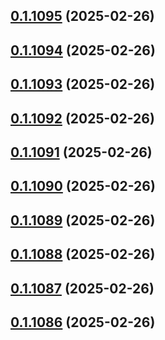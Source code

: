 ## [0.1.1095](https://github.com/binary-braids/terraform-oracle/compare/v0.1.1094...v0.1.1095) (2025-02-26)



## [0.1.1094](https://github.com/binary-braids/terraform-oracle/compare/v0.1.1093...v0.1.1094) (2025-02-26)



## [0.1.1093](https://github.com/binary-braids/terraform-oracle/compare/v0.1.1092...v0.1.1093) (2025-02-26)



## [0.1.1092](https://github.com/binary-braids/terraform-oracle/compare/v0.1.1091...v0.1.1092) (2025-02-26)



## [0.1.1091](https://github.com/binary-braids/terraform-oracle/compare/v0.1.1090...v0.1.1091) (2025-02-26)



## [0.1.1090](https://github.com/binary-braids/terraform-oracle/compare/v0.1.1089...v0.1.1090) (2025-02-26)



## [0.1.1089](https://github.com/binary-braids/terraform-oracle/compare/v0.1.1088...v0.1.1089) (2025-02-26)



## [0.1.1088](https://github.com/binary-braids/terraform-oracle/compare/v0.1.1087...v0.1.1088) (2025-02-26)



## [0.1.1087](https://github.com/binary-braids/terraform-oracle/compare/v0.1.1086...v0.1.1087) (2025-02-26)



## [0.1.1086](https://github.com/binary-braids/terraform-oracle/compare/v0.1.1085...v0.1.1086) (2025-02-26)




